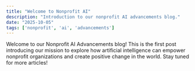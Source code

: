```yaml
---
title: "Welcome to Nonprofit AI"
description: "Introduction to our nonprofit AI advancements blog."
date: "2025-10-05"
tags: ['nonprofit', 'ai', 'advancements']
---
```


Welcome to our Nonprofit AI Advancements blog! This is the first post introducing our mission to explore how artificial intelligence can empower nonprofit organizations and create positive change in the world. Stay tuned for more articles!
